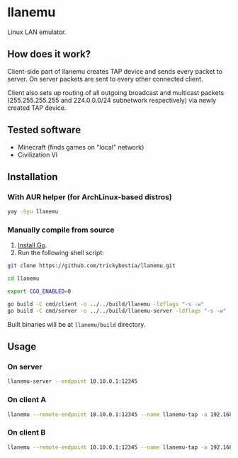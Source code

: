 # llanemu

Linux LAN emulator.

## How does it work?

Client-side part of llanemu creates TAP device and sends every packet to server. On server packets are sent to every other connected client.

Client also sets up routing of all outgoing broadcast and multicast packets (255.255.255.255 and 224.0.0.0/24 subnetwork respectively) via newly created TAP device.

## Tested software

* Minecraft (finds games on "local" network)
* Civilization VI

## Installation

### With AUR helper (for ArchLinux-based distros)

```sh
yay -Syu llanemu
```

### Manually compile from source

1. [Install Go](https://go.dev/).
2. Run the following shell script:

```sh
git clone https://github.com/trickybestia/llanemu.git

cd llanemu

export CGO_ENABLED=0

go build -C cmd/client -o ../../build/llanemu -ldflags "-s -w"
go build -C cmd/server -o ../../build/llanemu-server -ldflags "-s -w"
```

Built binaries will be at `llanemu/build` directory.

## Usage

### On server

```sh
llanemu-server --endpoint 10.10.0.1:12345
```

### On client A

```sh
llanemu --remote-endpoint 10.10.0.1:12345 --name llanemu-tap -a 192.168.123.1/24
```

### On client B

```sh
llanemu --remote-endpoint 10.10.0.1:12345 --name llanemu-tap -a 192.168.123.2/24
```
